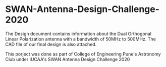 # SWAN-Antenna-Design-Challenge-2020

The Design document contains information about the Dual Orthogonal Linear Polarization antenna with a bandwidth of 50MHz to 500MHz.
The CAD file of our final design is also attached.

This porject was done as part of College of Engineering Pune's Astronomy Club under IUCAA's SWAN Antenna Design Challenge 2020

